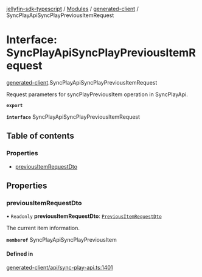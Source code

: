 [jellyfin-sdk-typescript](../README.md) / [Modules](../modules.md) / [generated-client](../modules/generated_client.md) / SyncPlayApiSyncPlayPreviousItemRequest

# Interface: SyncPlayApiSyncPlayPreviousItemRequest

[generated-client](../modules/generated_client.md).SyncPlayApiSyncPlayPreviousItemRequest

Request parameters for syncPlayPreviousItem operation in SyncPlayApi.

**`export`**

**`interface`** SyncPlayApiSyncPlayPreviousItemRequest

## Table of contents

### Properties

- [previousItemRequestDto](generated_client.SyncPlayApiSyncPlayPreviousItemRequest.md#previousitemrequestdto)

## Properties

### previousItemRequestDto

• `Readonly` **previousItemRequestDto**: [`PreviousItemRequestDto`](generated_client.PreviousItemRequestDto.md)

The current item information.

**`memberof`** SyncPlayApiSyncPlayPreviousItem

#### Defined in

[generated-client/api/sync-play-api.ts:1401](https://github.com/thornbill/jellyfin-sdk-typescript/blob/0f61f16/src/generated-client/api/sync-play-api.ts#L1401)

